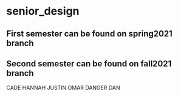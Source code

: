 # senior_design

## First semester can be found on spring2021 branch

## Second semester can be found on fall2021 branch

CADE 
HANNAH
JUSTIN
OMAR
DANGER DAN